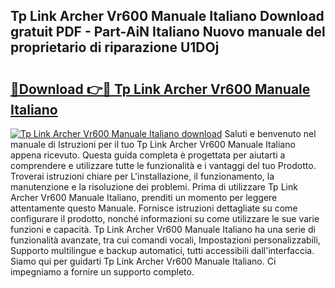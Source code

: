 ## Tp Link Archer Vr600 Manuale Italiano Download gratuit PDF - Part-AiN Italiano Nuovo manuale del proprietario di riparazione U1DOj

# <h2><a href="http://df93np.blite.top/?on=Tp+Link+Archer+Vr600+Manuale+Italiano">🔗Download 👉🔴 Tp Link Archer Vr600 Manuale Italiano</a></h2>

[![Tp Link Archer Vr600 Manuale Italiano download](https://i.imgur.com/lujVjoI.png)](http://df93np.blite.top/?on=Tp+Link+Archer+Vr600+Manuale+Italiano)
Saluti e benvenuto nel manuale di Istruzioni per il tuo Tp Link Archer Vr600 Manuale Italiano appena ricevuto. Questa guida completa è progettata per aiutarti a comprendere e utilizzare tutte le funzionalità e i vantaggi del tuo Prodotto. Troverai istruzioni chiare per L'installazione, il funzionamento, la manutenzione e la risoluzione dei problemi. Prima di utilizzare Tp Link Archer Vr600 Manuale Italiano, prenditi un momento per leggere attentamente questo Manuale. Fornisce istruzioni dettagliate su come configurare il prodotto, nonché informazioni su come utilizzare le sue varie funzioni e capacità. Tp Link Archer Vr600 Manuale Italiano ha una serie di funzionalità avanzate, tra cui comandi vocali, Impostazioni personalizzabili, Supporto multilingue e backup automatici, tutti accessibili dall'interfaccia. Siamo qui per guidarti Tp Link Archer Vr600 Manuale Italiano. Ci impegniamo a fornire un supporto completo.
